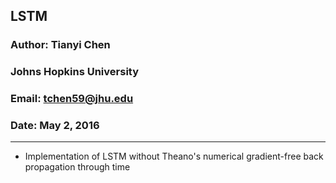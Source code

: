 ## LSTM

### Author: Tianyi Chen

### Johns Hopkins University

### Email: tchen59@jhu.edu

### Date: May 2, 2016

----------------------

- Implementation of LSTM without Theano's numerical gradient-free back propagation through time

